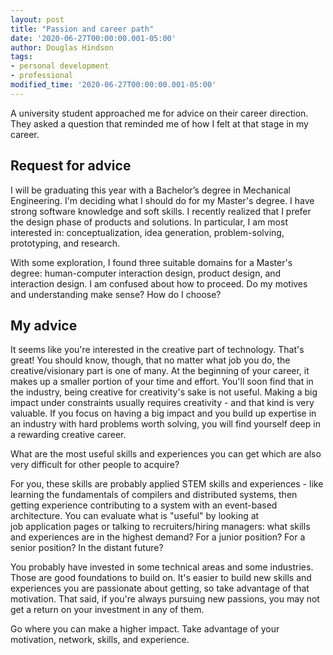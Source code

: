 ```yaml
---
layout: post
title: "Passion and career path"
date: '2020-06-27T00:00:00.001-05:00'
author: Douglas Hindson
tags:
- personal development
- professional
modified_time: '2020-06-27T00:00:00.001-05:00'
---
```


A university student approached me for advice on their career direction. They asked a question that reminded me of how I felt at that stage in my career.

## Request for advice

I will be graduating this year with a Bachelor’s degree in Mechanical Engineering. I'm deciding what I should do for my Master's degree. I have strong software knowledge and soft skills. I recently realized that I prefer the design phase of products and solutions. In particular, I am most interested in: conceptualization, idea generation, problem-solving, prototyping, and research.

With some exploration, I found three suitable domains for a Master's degree: human-computer interaction design, product design, and interaction design. I am confused about how to proceed. Do my motives and understanding make sense? How do I choose?

## My advice

It seems like you're interested in the creative part of technology. That's great! You should know, though, that no matter what job you do, the creative/visionary part is one of many. At the beginning of your career, it makes up a smaller portion of your time and effort. You'll soon find that in the industry, being creative for creativity's sake is not useful. Making a big impact under constraints usually requires creativity - and that kind is very valuable. If you focus on having a big impact and you build up expertise in an industry with hard problems worth solving, you will find yourself deep in a rewarding creative career.

What are the most useful skills and experiences you can get which are also very difficult for other people to acquire?

For you, these skills are probably applied STEM skills and experiences - like learning the fundamentals of compilers and distributed systems, then getting experience contributing to a system with an event-based architecture. You can evaluate what is "useful" by looking at job application pages or talking to recruiters/hiring managers: what skills and experiences are in the highest demand? For a junior position? For a senior position? In the distant future?

You probably have invested in some technical areas and some industries. Those are good foundations to build on. It's easier to build new skills and experiences you are passionate about getting, so take advantage of that motivation. That said, if you're always pursuing new passions, you may not get a return on your investment in any of them.

Go where you can make a higher impact. Take advantage of your motivation, network, skills, and experience.
